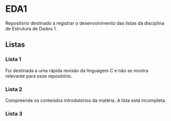 # EDA1
Repositório destinado a registrar o desenvolvimento das listas da disciplina de Estrutura de Dados 1.

## Listas

### Lista 1
Foi destinada a uma rápida revisão da linguagem C e não se mostra relevante para esse repositório.

### Lista 2
Compreende os conteúdos introdutórios da matéria. A lista está incompleta.

### Lista 3

